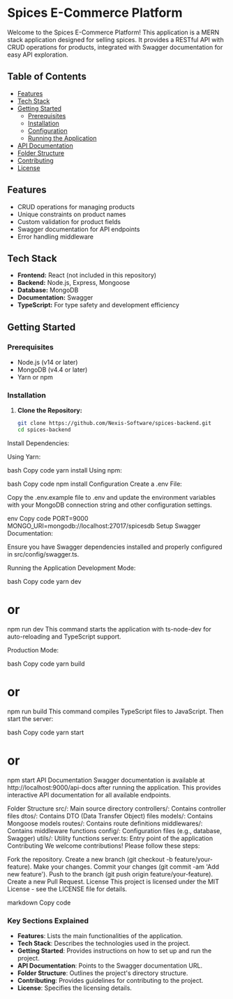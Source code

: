 # Spices E-Commerce Platform

Welcome to the Spices E-Commerce Platform! This application is a MERN stack application designed for selling spices. It provides a RESTful API with CRUD operations for products, integrated with Swagger documentation for easy API exploration.

## Table of Contents

- [Features](#features)
- [Tech Stack](#tech-stack)
- [Getting Started](#getting-started)
  - [Prerequisites](#prerequisites)
  - [Installation](#installation)
  - [Configuration](#configuration)
  - [Running the Application](#running-the-application)
- [API Documentation](#api-documentation)
- [Folder Structure](#folder-structure)
- [Contributing](#contributing)
- [License](#license)

## Features

- CRUD operations for managing products
- Unique constraints on product names
- Custom validation for product fields
- Swagger documentation for API endpoints
- Error handling middleware

## Tech Stack

- **Frontend:** React (not included in this repository)
- **Backend:** Node.js, Express, Mongoose
- **Database:** MongoDB
- **Documentation:** Swagger
- **TypeScript:** For type safety and development efficiency

## Getting Started

### Prerequisites

- Node.js (v14 or later)
- MongoDB (v4.4 or later)
- Yarn or npm

### Installation

1. **Clone the Repository:**

   ```bash
   git clone https://github.com/Nexis-Software/spices-backend.git
   cd spices-backend
Install Dependencies:

Using Yarn:

bash
Copy code
yarn install
Using npm:

bash
Copy code
npm install
Configuration
Create a .env File:

Copy the .env.example file to .env and update the environment variables with your MongoDB connection string and other configuration settings.

env
Copy code
PORT=9000
MONGO_URI=mongodb://localhost:27017/spicesdb
Setup Swagger Documentation:

Ensure you have Swagger dependencies installed and properly configured in src/config/swagger.ts.

Running the Application
Development Mode:

bash
Copy code
yarn dev
# or
npm run dev
This command starts the application with ts-node-dev for auto-reloading and TypeScript support.

Production Mode:

bash
Copy code
yarn build
# or
npm run build
This command compiles TypeScript files to JavaScript. Then start the server:

bash
Copy code
yarn start
# or
npm start
API Documentation
Swagger documentation is available at http://localhost:9000/api-docs after running the application. This provides interactive API documentation for all available endpoints.

Folder Structure
src/: Main source directory
controllers/: Contains controller files
dtos/: Contains DTO (Data Transfer Object) files
models/: Contains Mongoose models
routes/: Contains route definitions
middlewares/: Contains middleware functions
config/: Configuration files (e.g., database, Swagger)
utils/: Utility functions
server.ts: Entry point of the application
Contributing
We welcome contributions! Please follow these steps:

Fork the repository.
Create a new branch (git checkout -b feature/your-feature).
Make your changes.
Commit your changes (git commit -am 'Add new feature').
Push to the branch (git push origin feature/your-feature).
Create a new Pull Request.
License
This project is licensed under the MIT License - see the LICENSE file for details.

markdown
Copy code

### Key Sections Explained

- **Features**: Lists the main functionalities of the application.
- **Tech Stack**: Describes the technologies used in the project.
- **Getting Started**: Provides instructions on how to set up and run the project.
- **API Documentation**: Points to the Swagger documentation URL.
- **Folder Structure**: Outlines the project's directory structure.
- **Contributing**: Provides guidelines for contributing to the project.
- **License**: Specifies the licensing details.
